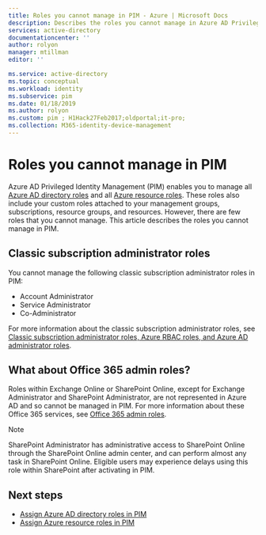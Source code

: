 ```yaml
---
title: Roles you cannot manage in PIM - Azure | Microsoft Docs
description: Describes the roles you cannot manage in Azure AD Privileged Identity Management (PIM).
services: active-directory
documentationcenter: ''
author: rolyon
manager: mtillman
editor: ''

ms.service: active-directory
ms.topic: conceptual
ms.workload: identity
ms.subservice: pim
ms.date: 01/18/2019
ms.author: rolyon
ms.custom: pim ; H1Hack27Feb2017;oldportal;it-pro;
ms.collection: M365-identity-device-management
---
```


# Roles you cannot manage in PIM

Azure AD Privileged Identity Management (PIM) enables you to manage all [Azure AD directory roles](../users-groups-roles/directory-assign-admin-roles.md) and all [Azure resource roles](../../role-based-access-control/built-in-roles.md). These roles also include your custom roles attached to your management groups, subscriptions, resource groups, and resources. However, there are few roles that you cannot manage. This article describes the roles you cannot manage in PIM.

## Classic subscription administrator roles

You cannot manage the following classic subscription administrator roles in PIM:

- Account Administrator
- Service Administrator
- Co-Administrator

For more information about the classic subscription administrator roles, see [Classic subscription administrator roles, Azure RBAC roles, and Azure AD administrator roles](../../role-based-access-control/rbac-and-directory-admin-roles.md).

## What about Office 365 admin roles?

Roles within Exchange Online or SharePoint Online, except for Exchange Administrator and SharePoint Administrator, are not represented in Azure AD and so cannot be managed in PIM. For more information about these Office 365 services, see [Office 365 admin roles](https://docs.microsoft.com/office365/admin/add-users/about-admin-roles).

> [!NOTE]
> SharePoint Administrator has administrative access to SharePoint Online through the SharePoint Online admin center, and can perform almost any task in SharePoint Online. Eligible users may experience delays using this role within SharePoint after activating in PIM.

## Next steps

- [Assign Azure AD directory roles in PIM](pim-how-to-add-role-to-user.md)
- [Assign Azure resource roles in PIM](pim-resource-roles-assign-roles.md)
